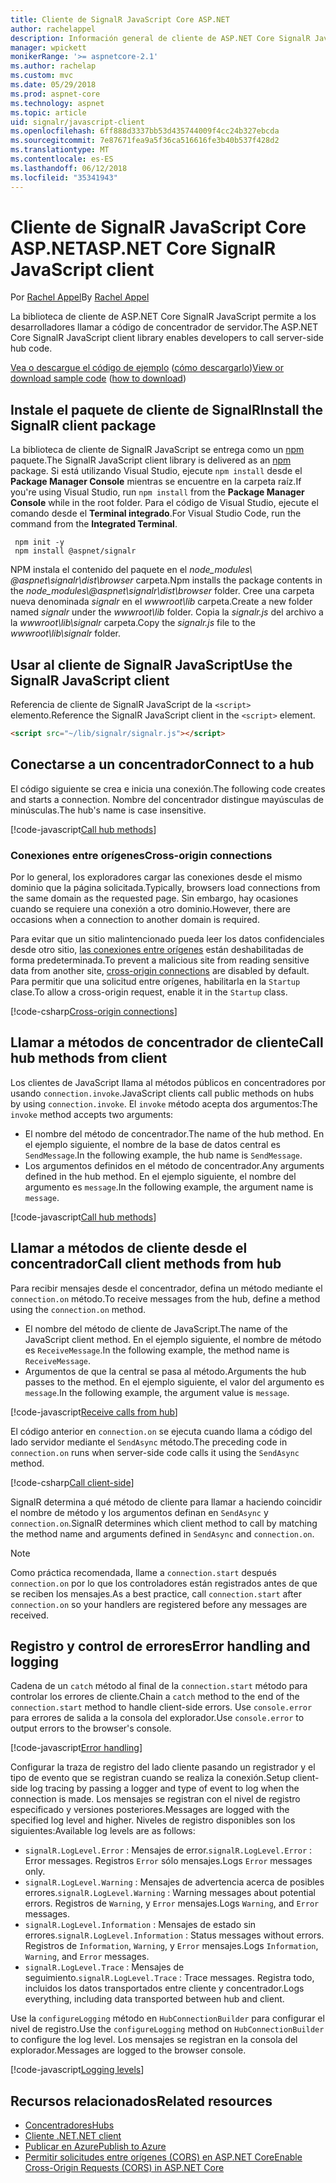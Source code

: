 ```yaml
---
title: Cliente de SignalR JavaScript Core ASP.NET
author: rachelappel
description: Información general de cliente de ASP.NET Core SignalR JavaScript.
manager: wpickett
monikerRange: '>= aspnetcore-2.1'
ms.author: rachelap
ms.custom: mvc
ms.date: 05/29/2018
ms.prod: aspnet-core
ms.technology: aspnet
ms.topic: article
uid: signalr/javascript-client
ms.openlocfilehash: 6ff888d3337bb53d435744009f4cc24b327ebcda
ms.sourcegitcommit: 7e87671fea9a5f36ca516616fe3b40b537f428d2
ms.translationtype: MT
ms.contentlocale: es-ES
ms.lasthandoff: 06/12/2018
ms.locfileid: "35341943"
---
```

# <a name="aspnet-core-signalr-javascript-client"></a><span data-ttu-id="8d8d4-103">Cliente de SignalR JavaScript Core ASP.NET</span><span class="sxs-lookup"><span data-stu-id="8d8d4-103">ASP.NET Core SignalR JavaScript client</span></span>

<span data-ttu-id="8d8d4-104">Por [Rachel Appel](http://twitter.com/rachelappel)</span><span class="sxs-lookup"><span data-stu-id="8d8d4-104">By [Rachel Appel](http://twitter.com/rachelappel)</span></span>

<span data-ttu-id="8d8d4-105">La biblioteca de cliente de ASP.NET Core SignalR JavaScript permite a los desarrolladores llamar a código de concentrador de servidor.</span><span class="sxs-lookup"><span data-stu-id="8d8d4-105">The ASP.NET Core SignalR JavaScript client library enables developers to call server-side hub code.</span></span>

<span data-ttu-id="8d8d4-106">[Vea o descargue el código de ejemplo](https://github.com/aspnet/Docs/tree/live/aspnetcore/signalr/javascript-client/sample) ([cómo descargarlo](xref:tutorials/index#how-to-download-a-sample))</span><span class="sxs-lookup"><span data-stu-id="8d8d4-106">[View or download sample code](https://github.com/aspnet/Docs/tree/live/aspnetcore/signalr/javascript-client/sample) ([how to download](xref:tutorials/index#how-to-download-a-sample))</span></span>

## <a name="install-the-signalr-client-package"></a><span data-ttu-id="8d8d4-107">Instale el paquete de cliente de SignalR</span><span class="sxs-lookup"><span data-stu-id="8d8d4-107">Install the SignalR client package</span></span>

<span data-ttu-id="8d8d4-108">La biblioteca de cliente de SignalR JavaScript se entrega como un [npm](https://www.npmjs.com/) paquete.</span><span class="sxs-lookup"><span data-stu-id="8d8d4-108">The SignalR JavaScript client library is delivered as an [npm](https://www.npmjs.com/) package.</span></span> <span data-ttu-id="8d8d4-109">Si está utilizando Visual Studio, ejecute `npm install` desde el **Package Manager Console** mientras se encuentre en la carpeta raíz.</span><span class="sxs-lookup"><span data-stu-id="8d8d4-109">If you're using Visual Studio, run `npm install` from the **Package Manager Console** while in the root folder.</span></span> <span data-ttu-id="8d8d4-110">Para el código de Visual Studio, ejecute el comando desde el **Terminal integrado**.</span><span class="sxs-lookup"><span data-stu-id="8d8d4-110">For Visual Studio Code, run the command from the **Integrated Terminal**.</span></span>

  ```console
   npm init -y
   npm install @aspnet/signalr
  ```

<span data-ttu-id="8d8d4-111">NPM instala el contenido del paquete en el *node_modules\\ @aspnet\signalr\dist\browser*  carpeta.</span><span class="sxs-lookup"><span data-stu-id="8d8d4-111">Npm installs the package contents in the *node_modules\\@aspnet\signalr\dist\browser* folder.</span></span> <span data-ttu-id="8d8d4-112">Cree una carpeta nueva denominada *signalr* en el *wwwroot\\lib* carpeta.</span><span class="sxs-lookup"><span data-stu-id="8d8d4-112">Create a new folder named *signalr* under the *wwwroot\\lib* folder.</span></span> <span data-ttu-id="8d8d4-113">Copia la *signalr.js* del archivo a la *wwwroot\lib\signalr* carpeta.</span><span class="sxs-lookup"><span data-stu-id="8d8d4-113">Copy the *signalr.js* file to the *wwwroot\lib\signalr* folder.</span></span>

## <a name="use-the-signalr-javascript-client"></a><span data-ttu-id="8d8d4-114">Usar al cliente de SignalR JavaScript</span><span class="sxs-lookup"><span data-stu-id="8d8d4-114">Use the SignalR JavaScript client</span></span>

<span data-ttu-id="8d8d4-115">Referencia de cliente de SignalR JavaScript de la `<script>` elemento.</span><span class="sxs-lookup"><span data-stu-id="8d8d4-115">Reference the SignalR JavaScript client in the `<script>` element.</span></span>

```html
<script src="~/lib/signalr/signalr.js"></script>
```

## <a name="connect-to-a-hub"></a><span data-ttu-id="8d8d4-116">Conectarse a un concentrador</span><span class="sxs-lookup"><span data-stu-id="8d8d4-116">Connect to a hub</span></span>

<span data-ttu-id="8d8d4-117">El código siguiente se crea e inicia una conexión.</span><span class="sxs-lookup"><span data-stu-id="8d8d4-117">The following code creates and starts a connection.</span></span> <span data-ttu-id="8d8d4-118">Nombre del concentrador distingue mayúsculas de minúsculas.</span><span class="sxs-lookup"><span data-stu-id="8d8d4-118">The hub's name is case insensitive.</span></span>

[!code-javascript[Call hub methods](javascript-client/sample/wwwroot/js/chat.js?range=9-12,28)]

### <a name="cross-origin-connections"></a><span data-ttu-id="8d8d4-119">Conexiones entre orígenes</span><span class="sxs-lookup"><span data-stu-id="8d8d4-119">Cross-origin connections</span></span>

<span data-ttu-id="8d8d4-120">Por lo general, los exploradores cargar las conexiones desde el mismo dominio que la página solicitada.</span><span class="sxs-lookup"><span data-stu-id="8d8d4-120">Typically, browsers load connections from the same domain as the requested page.</span></span> <span data-ttu-id="8d8d4-121">Sin embargo, hay ocasiones cuando se requiere una conexión a otro dominio.</span><span class="sxs-lookup"><span data-stu-id="8d8d4-121">However, there are occasions when a connection to another domain is required.</span></span>

<span data-ttu-id="8d8d4-122">Para evitar que un sitio malintencionado pueda leer los datos confidenciales desde otro sitio, [las conexiones entre orígenes](xref:security/cors) están deshabilitadas de forma predeterminada.</span><span class="sxs-lookup"><span data-stu-id="8d8d4-122">To prevent a malicious site from reading sensitive data from another site, [cross-origin connections](xref:security/cors) are disabled by default.</span></span> <span data-ttu-id="8d8d4-123">Para permitir que una solicitud entre orígenes, habilitarla en la `Startup` clase.</span><span class="sxs-lookup"><span data-stu-id="8d8d4-123">To allow a cross-origin request, enable it in the `Startup` class.</span></span>

[!code-csharp[Cross-origin connections](javascript-client/sample/Startup.cs?highlight=29-35,56)]

## <a name="call-hub-methods-from-client"></a><span data-ttu-id="8d8d4-124">Llamar a métodos de concentrador de cliente</span><span class="sxs-lookup"><span data-stu-id="8d8d4-124">Call hub methods from client</span></span>

<span data-ttu-id="8d8d4-125">Los clientes de JavaScript llama al métodos públicos en concentradores por usando `connection.invoke`.</span><span class="sxs-lookup"><span data-stu-id="8d8d4-125">JavaScript clients call public methods on hubs by using `connection.invoke`.</span></span> <span data-ttu-id="8d8d4-126">El `invoke` método acepta dos argumentos:</span><span class="sxs-lookup"><span data-stu-id="8d8d4-126">The `invoke` method accepts two arguments:</span></span>

* <span data-ttu-id="8d8d4-127">El nombre del método de concentrador.</span><span class="sxs-lookup"><span data-stu-id="8d8d4-127">The name of the hub method.</span></span> <span data-ttu-id="8d8d4-128">En el ejemplo siguiente, el nombre de la base de datos central es `SendMessage`.</span><span class="sxs-lookup"><span data-stu-id="8d8d4-128">In the following example, the hub name is `SendMessage`.</span></span>
* <span data-ttu-id="8d8d4-129">Los argumentos definidos en el método de concentrador.</span><span class="sxs-lookup"><span data-stu-id="8d8d4-129">Any arguments defined in the hub method.</span></span> <span data-ttu-id="8d8d4-130">En el ejemplo siguiente, el nombre del argumento es `message`.</span><span class="sxs-lookup"><span data-stu-id="8d8d4-130">In the following example, the argument name is `message`.</span></span>

[!code-javascript[Call hub methods](javascript-client/sample/wwwroot/js/chat.js?range=24)]

## <a name="call-client-methods-from-hub"></a><span data-ttu-id="8d8d4-131">Llamar a métodos de cliente desde el concentrador</span><span class="sxs-lookup"><span data-stu-id="8d8d4-131">Call client methods from hub</span></span>

<span data-ttu-id="8d8d4-132">Para recibir mensajes desde el concentrador, defina un método mediante el `connection.on` método.</span><span class="sxs-lookup"><span data-stu-id="8d8d4-132">To receive messages from the hub, define a method using the `connection.on` method.</span></span>

* <span data-ttu-id="8d8d4-133">El nombre del método de cliente de JavaScript.</span><span class="sxs-lookup"><span data-stu-id="8d8d4-133">The name of the JavaScript client method.</span></span> <span data-ttu-id="8d8d4-134">En el ejemplo siguiente, el nombre de método es `ReceiveMessage`.</span><span class="sxs-lookup"><span data-stu-id="8d8d4-134">In the following example, the method name is `ReceiveMessage`.</span></span>
* <span data-ttu-id="8d8d4-135">Argumentos de que la central se pasa al método.</span><span class="sxs-lookup"><span data-stu-id="8d8d4-135">Arguments the hub passes to the method.</span></span> <span data-ttu-id="8d8d4-136">En el ejemplo siguiente, el valor del argumento es `message`.</span><span class="sxs-lookup"><span data-stu-id="8d8d4-136">In the following example, the argument value is `message`.</span></span>

[!code-javascript[Receive calls from hub](javascript-client/sample/wwwroot/js/chat.js?range=14-19)]

<span data-ttu-id="8d8d4-137">El código anterior en `connection.on` se ejecuta cuando llama a código del lado servidor mediante el `SendAsync` método.</span><span class="sxs-lookup"><span data-stu-id="8d8d4-137">The preceding code in `connection.on` runs when server-side code calls it using the `SendAsync` method.</span></span>

[!code-csharp[Call client-side](javascript-client/sample/hubs/chathub.cs?range=8-11)]

<span data-ttu-id="8d8d4-138">SignalR determina a qué método de cliente para llamar a haciendo coincidir el nombre de método y los argumentos definan en `SendAsync` y `connection.on`.</span><span class="sxs-lookup"><span data-stu-id="8d8d4-138">SignalR determines which client method to call by matching the method name and arguments defined in `SendAsync` and `connection.on`.</span></span>

> [!NOTE]
> <span data-ttu-id="8d8d4-139">Como práctica recomendada, llame a `connection.start` después `connection.on` por lo que los controladores están registrados antes de que se reciben los mensajes.</span><span class="sxs-lookup"><span data-stu-id="8d8d4-139">As a best practice, call `connection.start` after `connection.on` so your handlers are registered before any messages are received.</span></span>

## <a name="error-handling-and-logging"></a><span data-ttu-id="8d8d4-140">Registro y control de errores</span><span class="sxs-lookup"><span data-stu-id="8d8d4-140">Error handling and logging</span></span>

<span data-ttu-id="8d8d4-141">Cadena de un `catch` método al final de la `connection.start` método para controlar los errores de cliente.</span><span class="sxs-lookup"><span data-stu-id="8d8d4-141">Chain a `catch` method to the end of the `connection.start` method to handle client-side errors.</span></span> <span data-ttu-id="8d8d4-142">Use `console.error` para errores de salida a la consola del explorador.</span><span class="sxs-lookup"><span data-stu-id="8d8d4-142">Use `console.error` to output errors to the browser's console.</span></span>

[!code-javascript[Error handling](javascript-client/sample/wwwroot/js/chat.js?range=28)]

<span data-ttu-id="8d8d4-143">Configurar la traza de registro del lado cliente pasando un registrador y el tipo de evento que se registran cuando se realiza la conexión.</span><span class="sxs-lookup"><span data-stu-id="8d8d4-143">Setup client-side log tracing by passing a logger and type of event to log when the connection is made.</span></span> <span data-ttu-id="8d8d4-144">Los mensajes se registran con el nivel de registro especificado y versiones posteriores.</span><span class="sxs-lookup"><span data-stu-id="8d8d4-144">Messages are logged with the specified log level and higher.</span></span> <span data-ttu-id="8d8d4-145">Niveles de registro disponibles son los siguientes:</span><span class="sxs-lookup"><span data-stu-id="8d8d4-145">Available log levels are as follows:</span></span>

* <span data-ttu-id="8d8d4-146">`signalR.LogLevel.Error` : Mensajes de error.</span><span class="sxs-lookup"><span data-stu-id="8d8d4-146">`signalR.LogLevel.Error` : Error messages.</span></span> <span data-ttu-id="8d8d4-147">Registros `Error` sólo mensajes.</span><span class="sxs-lookup"><span data-stu-id="8d8d4-147">Logs `Error` messages only.</span></span>
* <span data-ttu-id="8d8d4-148">`signalR.LogLevel.Warning` : Mensajes de advertencia acerca de posibles errores.</span><span class="sxs-lookup"><span data-stu-id="8d8d4-148">`signalR.LogLevel.Warning` : Warning messages about potential errors.</span></span> <span data-ttu-id="8d8d4-149">Registros de `Warning`, y `Error` mensajes.</span><span class="sxs-lookup"><span data-stu-id="8d8d4-149">Logs `Warning`, and `Error` messages.</span></span>
* <span data-ttu-id="8d8d4-150">`signalR.LogLevel.Information` : Mensajes de estado sin errores.</span><span class="sxs-lookup"><span data-stu-id="8d8d4-150">`signalR.LogLevel.Information` : Status messages without errors.</span></span> <span data-ttu-id="8d8d4-151">Registros de `Information`, `Warning`, y `Error` mensajes.</span><span class="sxs-lookup"><span data-stu-id="8d8d4-151">Logs `Information`, `Warning`, and `Error` messages.</span></span>
* <span data-ttu-id="8d8d4-152">`signalR.LogLevel.Trace` : Mensajes de seguimiento.</span><span class="sxs-lookup"><span data-stu-id="8d8d4-152">`signalR.LogLevel.Trace` : Trace messages.</span></span> <span data-ttu-id="8d8d4-153">Registra todo, incluidos los datos transportados entre cliente y concentrador.</span><span class="sxs-lookup"><span data-stu-id="8d8d4-153">Logs everything, including data transported between hub and client.</span></span>

<span data-ttu-id="8d8d4-154">Use la `configureLogging` método en `HubConnectionBuilder` para configurar el nivel de registro.</span><span class="sxs-lookup"><span data-stu-id="8d8d4-154">Use the `configureLogging` method on `HubConnectionBuilder` to configure the log level.</span></span> <span data-ttu-id="8d8d4-155">Los mensajes se registran en la consola del explorador.</span><span class="sxs-lookup"><span data-stu-id="8d8d4-155">Messages are logged to the browser console.</span></span>

[!code-javascript[Logging levels](javascript-client/sample/wwwroot/js/chat.js?range=9-12)]

## <a name="related-resources"></a><span data-ttu-id="8d8d4-156">Recursos relacionados</span><span class="sxs-lookup"><span data-stu-id="8d8d4-156">Related resources</span></span>

* [<span data-ttu-id="8d8d4-157">Concentradores</span><span class="sxs-lookup"><span data-stu-id="8d8d4-157">Hubs</span></span>](xref:signalr/hubs)
* [<span data-ttu-id="8d8d4-158">Cliente .NET</span><span class="sxs-lookup"><span data-stu-id="8d8d4-158">.NET client</span></span>](xref:signalr/dotnet-client)
* [<span data-ttu-id="8d8d4-159">Publicar en Azure</span><span class="sxs-lookup"><span data-stu-id="8d8d4-159">Publish to Azure</span></span>](xref:signalr/publish-to-azure-web-app)
* [<span data-ttu-id="8d8d4-160">Permitir solicitudes entre orígenes (CORS) en ASP.NET Core</span><span class="sxs-lookup"><span data-stu-id="8d8d4-160">Enable Cross-Origin Requests (CORS) in ASP.NET Core</span></span>](xref:security/cors)